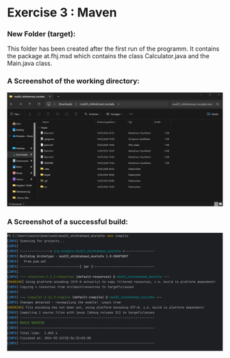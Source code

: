 # Exercise 3 : Maven

### New Folder (target):
This folder has been created after the first run
of the programm. It contains the package at.fhj.msd
which contains the class Calculator.java and the Main.java
class.


### A Screenshot of the working directory:
![Screenshot](./resources/ex3_1.png)




### A Screenshot of a successful build:
![Screenshot](./resources/ex3_2.png)
